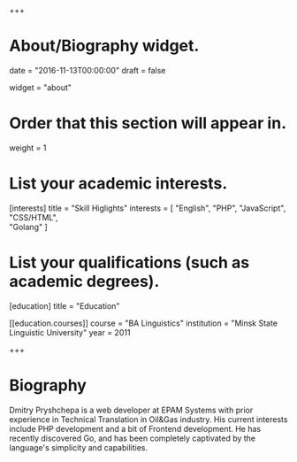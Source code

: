 +++
# About/Biography widget.

date = "2016-11-13T00:00:00"
draft = false

widget = "about"

# Order that this section will appear in.
weight = 1

# List your academic interests.
[interests]
  title = "Skill Higlights"
  interests = [
    "English",
    "PHP",
    "JavaScript",
    "CSS/HTML",    
    "Golang"
  ]

# List your qualifications (such as academic degrees).
[education]
  title = "Education"

[[education.courses]]
  course = "BA Linguistics"
  institution = "Minsk State Linguistic University"
  year = 2011
 
+++

# Biography

Dmitry Pryshchepa is a web developer at EPAM Systems with prior experience in Technical Translation in Oil&Gas industry. His current interests include PHP development and a bit of Frontend development. He has recently discovered Go, and has been completely captivated by the language's simplicity and capabilities.
